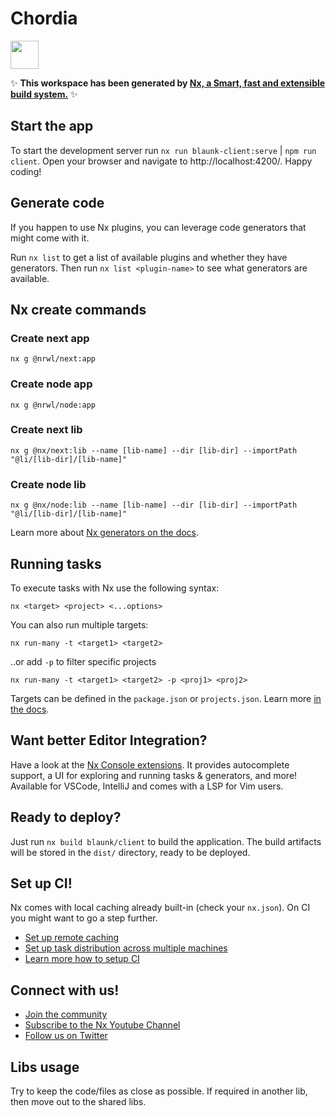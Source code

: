 # Chordia

<a alt="Nx logo" href="https://nx.dev" target="_blank" rel="noreferrer"><img src="https://raw.githubusercontent.com/nrwl/nx/master/images/nx-logo.png" width="45"></a>

✨ **This workspace has been generated by
[Nx, a Smart, fast and extensible build system.](https://nx.dev)** ✨

## Start the app

To start the development server run `nx run blaunk-client:serve` |
`npm run client`. Open your browser and navigate to http://localhost:4200/.
Happy coding!

## Generate code

If you happen to use Nx plugins, you can leverage code generators that might
come with it.

Run `nx list` to get a list of available plugins and whether they have
generators. Then run `nx list <plugin-name>` to see what generators are
available.

## Nx create commands

### Create next app

```
nx g @nrwl/next:app
```

### Create node app

```
nx g @nrwl/node:app
```

### Create next lib

```
nx g @nx/next:lib --name [lib-name] --dir [lib-dir] --importPath "@li/[lib-dir]/[lib-name]"
```

### Create node lib

```
nx g @nx/node:lib --name [lib-name] --dir [lib-dir] --importPath "@li/[lib-dir]/[lib-name]"
```

Learn more about
[Nx generators on the docs](https://nx.dev/plugin-features/use-code-generators).

## Running tasks

To execute tasks with Nx use the following syntax:

```
nx <target> <project> <...options>
```

You can also run multiple targets:

```
nx run-many -t <target1> <target2>
```

..or add `-p` to filter specific projects

```
nx run-many -t <target1> <target2> -p <proj1> <proj2>
```

Targets can be defined in the `package.json` or `projects.json`. Learn more
[in the docs](https://nx.dev/core-features/run-tasks).

## Want better Editor Integration?

Have a look at the [Nx Console extensions](https://nx.dev/nx-console). It
provides autocomplete support, a UI for exploring and running tasks &
generators, and more! Available for VSCode, IntelliJ and comes with a LSP for
Vim users.

## Ready to deploy?

Just run `nx build blaunk/client` to build the application. The build artifacts
will be stored in the `dist/` directory, ready to be deployed.

## Set up CI!

Nx comes with local caching already built-in (check your `nx.json`). On CI you
might want to go a step further.

- [Set up remote caching](https://nx.dev/core-features/share-your-cache)
- [Set up task distribution across multiple machines](https://nx.dev/nx-cloud/features/distribute-task-execution)
- [Learn more how to setup CI](https://nx.dev/recipes/ci)

## Connect with us!

- [Join the community](https://nx.dev/community)
- [Subscribe to the Nx Youtube Channel](https://www.youtube.com/@nxdevtools)
- [Follow us on Twitter](https://twitter.com/nxdevtools)

## Libs usage

Try to keep the code/files as close as possible. If required in another lib,
then move out to the shared libs.
